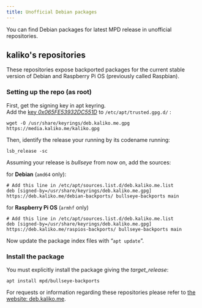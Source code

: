 ```yaml
---
title: Unofficial Debian packages
---
```


You can find Debian packages for latest MPD release in unofficial repositories.

## kaliko's repositories

These repositories expose backported packages for the current stable version of
Debian and Raspberry Pi OS (previously called Raspbian).

### Setting up the repo (as root)

First, get the signing key in apt keyring.  
Add the [key *0x065FE53932DC551D*](https://media.kaliko.me/kaliko.gpg) to `/etc/apt/trusted.gpg.d/` :

    wget -O /usr/share/keyrings/deb.kaliko.me.gpg https://media.kaliko.me/kaliko.gpg

Then, identify the release your running by its codename running:

    lsb_release -sc

Assuming your release is *bullseye* from now on, add the sources:

for **Debian** (`amd64` only):

    # Add this line in /etc/apt/sources.list.d/deb.kaliko.me.list
    deb [signed-by=/usr/share/keyrings/deb.kaliko.me.gpg] https://deb.kaliko.me/debian-backports/ bullseye-backports main


for **Raspberry Pi OS** (`armhf` only)

    # Add this line in /etc/apt/sources.list.d/deb.kaliko.me.list
    deb [signed-by=/usr/share/keyrings/deb.kaliko.me.gpg] https://deb.kaliko.me/raspios-backports/ bullseye-backports main

Now update the package index files with “`apt update`”.  

### Install the package

You must explicitly install the package giving the *target_release*:

    apt install mpd/bullseye-backports

For requests or information regarding these repositories please refer to [the website: deb.kaliko.me](https://deb.kaliko.me).

[modeline]: # ( vim: set fenc=utf-8 spell spl=en conceallevel=0: )
